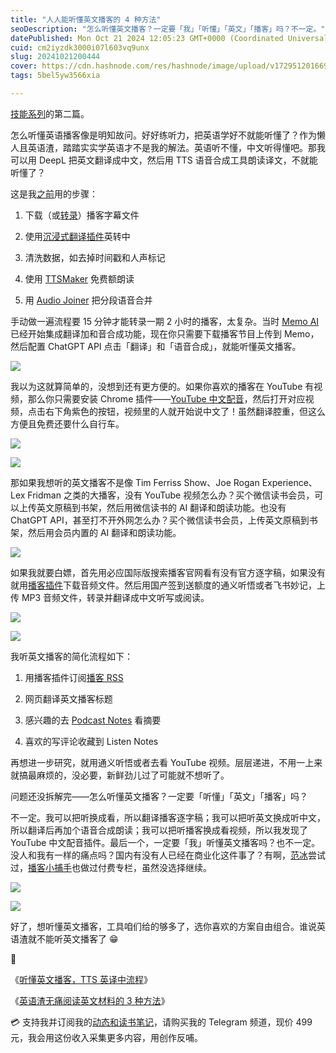 ```yaml
---
title: "人人能听懂英文播客的 4 种方法"
seoDescription: "怎么听懂英文播客？一定要「我」「听懂」「英文」「播客」吗？不一定。"
datePublished: Mon Oct 21 2024 12:05:23 GMT+0000 (Coordinated Universal Time)
cuid: cm2iyzdk3000i07l603vq9unx
slug: 20241021200444
cover: https://cdn.hashnode.com/res/hashnode/image/upload/v1729512016692/09b3e4a8-8a74-4ef9-9d8c-6dc4b7868892.jpeg
tags: 5bel5yw3566xia

---
```


[技能系列](https://mp.weixin.qq.com/s?__biz=MzI3MzU5MDA1OQ==&mid=2247488539&idx=1&sn=a65ae13d70f465a695bff61ab1fd054f&chksm=eb21a65fdc562f49513235d8a9e3285120a60e0e896902a087bd62d3b74dce1e85fcf311c4fd&token=1947233893&lang=zh_CN#rd)的第二篇。

怎么听懂英语播客像是明知故问。好好练听力，把英语学好不就能听懂了？作为懒人且英语渣，踏踏实实学英语才不是我的解法。英语听不懂，中文听得懂吧。那我可以用 DeepL 把英文翻译成中文，然后用 TTS 语音合成工具朗读译文，不就能听懂了？

这是我[之前](https://mp.weixin.qq.com/s?__biz=MzI3MzU5MDA1OQ==&mid=2247488121&idx=1&sn=963c271f8bf7a345224f5fbc206fe2e9&chksm=eb21a03ddc56292b16abf1ef0936767e19da01004b3b966728a02703cfec45514b26c02bfb29#rd)用的步骤：

1. 下载（或[转录](https://www.feishu.cn/product/minutes)）播客字幕文件
    
2. 使用[沉浸式翻译插件](https://immersivetranslate.com/)英转中
    
3. 清洗数据，如去掉时间戳和人声标记
    
4. 使用 [TTSMaker](https://ttsmaker.com/) 免费额朗读
    
5. 用 [Audio Joiner](https://audio-joiner.com/cn/) 把分段语音合并
    

手动做一遍流程要 15 分钟才能转录一期 2 小时的播客，太复杂。当时 [Memo AI](https://memo.ac/) 已经开始集成翻译加和音合成功能，现在你只需要下载播客节目上传到 Memo，然后配置 ChatGPT API 点击「翻译」和「语音合成」，就能听懂英文播客。

![](https://cdn.hashnode.com/res/hashnode/image/upload/v1729512090018/c2e24c52-2015-42fe-8c61-0f3e31f66627.png)

我以为这就算简单的，没想到还有更方便的。如果你喜欢的播客在 YouTube 有视频，那么你只需要安装 Chrome 插件——[YouTube 中文配音](https://chromewebstore.google.com/detail/youtube%E4%B8%AD%E6%96%87%E9%85%8D%E9%9F%B3/oglffgiaiekgeicdgkdlnlkhliajdlja)，然后打开对应视频，点击右下角紫色的按钮，视频里的人就开始说中文了！虽然翻译腔重，但这么方便且免费还要什么自行车。

![](https://cdn.hashnode.com/res/hashnode/image/upload/v1729512118086/af83eb1e-14f0-4ab7-a1d6-30bf01603d55.png)

![](https://cdn.hashnode.com/res/hashnode/image/upload/v1729512109990/406920e5-045b-4ce8-87b3-e48486b642b5.png)

那如果我想听的英文播客不是像 Tim Ferriss Show、Joe Rogan Experience、Lex Fridman 之类的大播客，没有 YouTube 视频怎么办？买个微信读书会员，可以上传英文原稿到书架，然后用微信读书的 AI 翻译和朗读功能。也没有 ChatGPT API，甚至打不开外网怎么办？买个微信读书会员，上传英文原稿到书架，然后用会员内置的 AI 翻译和朗读功能。

![](https://cdn.hashnode.com/res/hashnode/image/upload/v1729512138995/5cf7674f-73f9-49af-aede-6804d15daa7f.png)

如果我就要白嫖，首先用必应国际版搜索播客官网看有没有官方逐字稿，如果没有就用[播客插件](https://podcasts.bluepill.life/)下载音频文件。然后用国产签到送额度的通义听悟或者飞书妙记，上传 MP3 音频文件，转录并翻译成中文听写或阅读。

![](https://cdn.hashnode.com/res/hashnode/image/upload/v1729512209320/7f065032-1f6e-439e-8f7f-8f3ff059f10a.png)

![](https://cdn.hashnode.com/res/hashnode/image/upload/v1729512194316/525ce09d-8335-441c-9c44-56172ec1cdf4.png)

我听英文播客的简化流程如下：

1. 用播客插件订阅[播客 RSS](https://www.listennotes.com/)
    
2. 网页翻译英文播客标题
    
3. 感兴趣的去 [Podcast Notes](https://podcastnotes.org/) 看摘要
    
4. 喜欢的写评论收藏到 Listen Notes
    

再想进一步研究，就用通义听悟或者去看 YouTube 视频。层层递进，不用一上来就搞最麻烦的，没必要，新鲜劲儿过了可能就不想听了。

问题还没拆解完——怎么听懂英文播客？一定要「听懂」「英文」「播客」吗？

不一定。我可以把听换成看，所以翻译播客逐字稿；我可以把听英文换成听中文，所以翻译后再加个语音合成朗读；我可以把听播客换成看视频，所以我发现了 YouTube 中文配音插件。最后一个，一定要「我」听懂英文播客吗？也不一定。没人和我有一样的痛点吗？国内有没有人已经在商业化这件事了？有啊，[范冰](https://github.com/xdash/GHacker_Newsletter/blob/main/20210601%20%E8%8B%B1%E6%96%87%E6%92%AD%E5%AE%A2%E8%BD%AC%E4%B8%AD%E6%96%87%E7%BF%BB%E8%AF%91%E7%9A%84%E5%B0%9D%E8%AF%95%EF%BC%88%E6%8B%9B%E5%86%85%E6%B5%8B%EF%BC%89.md)尝试过，[播客小捕手](https://xiaobot.net/p/xiaobushous1?refer=28d5dce1-dbeb-44e2-a130-2cf798ae4681)也做过付费专栏，虽然没选择继续。

![](https://cdn.hashnode.com/res/hashnode/image/upload/v1729512247050/ae8d50c1-422d-47d2-ae39-15a3839607cf.png)

![](https://cdn.hashnode.com/res/hashnode/image/upload/v1729512252888/949321e0-8008-45b4-bbe2-4d32c03b77e1.png)

好了，想听懂英文播客，工具咱们给的够多了，选你喜欢的方案自由组合。谁说英语渣就不能听英文播客了 😁

🔗

《[听懂英文播客，TTS 英译中流程](https://mp.weixin.qq.com/s?__biz=MzI3MzU5MDA1OQ==&mid=2247488082&idx=1&sn=02a227031000f388e5adad0cfaa05efb&chksm=eb21a016dc5629002b4c4b078cae8647161b6499ebbe98e707e3ed64f05d4c9302492464c239#rd)》

《[英语渣无痛阅读英文材料的 3 种方法](https://mp.weixin.qq.com/s?__biz=MzI3MzU5MDA1OQ==&mid=2247488121&idx=1&sn=963c271f8bf7a345224f5fbc206fe2e9&chksm=eb21a03ddc56292b16abf1ef0936767e19da01004b3b966728a02703cfec45514b26c02bfb29#rd)》

💳 支持我并订阅我的[动态和读书笔记](https://mp.weixin.qq.com/s/A_yK10ktL8Nl7RzsnGwzEg)，请购买我的 Telegram 频道，现价 499 元，我会用这份收入采集更多内容，用创作反哺。